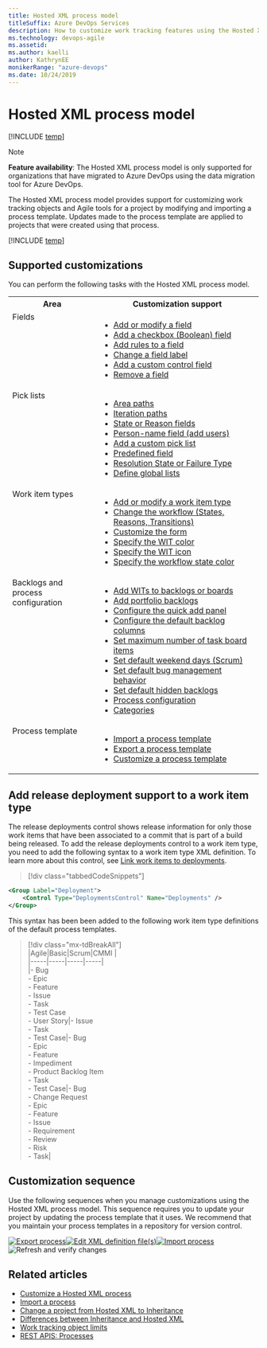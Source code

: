 ```yaml
---
title: Hosted XML process model
titleSuffix: Azure DevOps Services
description: How to customize work tracking features using the Hosted XML process model
ms.technology: devops-agile
ms.assetid:
ms.author: kaelli
author: KathrynEE
monikerRange: "azure-devops"
ms.date: 10/24/2019
---
```


# Hosted XML process model

[!INCLUDE [temp](../../../boards/includes/version-vsts-only.md)]

<a id="hosted-xml-process-model"> </a>

> [!NOTE]  
> **Feature availability**: The Hosted XML process model is only supported for organizations that have migrated to Azure DevOps using the data migration tool for Azure DevOps.

The Hosted XML process model provides support for customizing work tracking objects and Agile tools for a project by modifying and importing a process template. Updates made to the process template are applied to projects that were created using that process.

[!INCLUDE [temp](../../../boards/includes/note-configure-customize.md)]

## Supported customizations

You can perform the following tasks with the Hosted XML process model.

<table width="80%">
<tbody valign="top">
<tr>
<th width="35%">Area</th>
<th width="65%">Customization support</th>
</tr>
<tr>
<td>Fields  </td>
<td>
<ul>
<li><a href="../../../reference/add-modify-field.md" data-raw-source="[Add or modify a field](../../../reference/add-modify-field.md)">Add or modify a field</a></li>
<li><a href="../../../reference/add-modify-field.md#boolean-field" data-raw-source="[Add a checkbox (Boolean) field](../../../reference/add-modify-field.md#boolean-field)">Add a checkbox (Boolean) field</a></li>
<li><a href="../../../reference/add-modify-field.md#add-rules" data-raw-source="[Add rules to a field](../../../reference/add-modify-field.md#add-rules)">Add rules to a field</a></li>
<li><a href="../../../reference/add-modify-field.md#change-label" data-raw-source="[Change a field label](../../../reference/add-modify-field.md#change-label)">Change a field label</a></li>
<li><a href="../../../reference/add-modify-field.md#custom-control" data-raw-source="[Add a custom control field](../../../reference/add-modify-field.md#custom-control)">Add a custom control field</a></li>
<li><a href="../../../reference/add-modify-field.md#change-label" data-raw-source="[Remove a field](../../../reference/add-modify-field.md#change-label)">Remove a field</a> </li>
</ul>
</td>
</tr>
<tr>
<td>Pick lists  </td>
<td>
<ul>
<li><a href="../set-area-paths.md" data-raw-source="[Area paths](../set-area-paths.md)">Area paths</a></li><li><a href="../set-iteration-paths-sprints.md" data-raw-source="[Iteration paths](../set-iteration-paths-sprints.md)">Iteration paths</a></li>
<li><a href="../../../reference/xml/change-workflow-wit.md" data-raw-source="[State or Reason fields](../../../reference/xml/change-workflow-wit.md)">State or Reason fields</a></li>
<li><a href="../../security/add-users-team-project.md" data-raw-source="[Person-name field (add users)](../../security/add-users-team-project.md)">Person-name field (add users)</a></li>
<li><a href="../../../reference/add-modify-field.md#picklist" data-raw-source="[Add a custom pick list](../../../reference/add-modify-field.md#picklist)">Add a custom pick list</a></li>
<li><a href="../../../reference/add-modify-field.md#picklist" data-raw-source="[Predefined field](../../../reference/add-modify-field.md#picklist)">Predefined field</a></li>
<li><a href="../../../reference/customize-work.md" data-raw-source="[Resolution State or Failure Type](../../../reference/customize-work.md)">Resolution State or Failure Type</a></li>
<li><a href="../../../reference/xml/define-global-lists.md" data-raw-source="[Define global lists](../../../reference/xml/define-global-lists.md)">Define global lists</a> </li>
</ul>
</td>
</tr>
<tr>
<td>Work item types</td>
<td>
<ul>
<li><a href="../../../reference/add-modify-wit.md" data-raw-source="[Add or modify a work item type](../../../reference/add-modify-wit.md)">Add or modify a work item type</a></li>
<li><a href="../../../reference/xml/change-workflow-wit.md" data-raw-source="[Change the workflow (States, Reasons, Transitions)](../../../reference/xml/change-workflow-wit.md)">Change the workflow (States, Reasons, Transitions)</a></li>
<li><a href="../../../reference/xml/change-work-item-form-layout.md" data-raw-source="[Customize the form](../../../reference/xml/change-work-item-form-layout.md)">Customize the form</a></li>
<li><a href="../../../reference/xml/process-configuration-xml-element.md#wit-colors" data-raw-source="[Specify the WIT color](../../../reference/xml/process-configuration-xml-element.md#wit-colors)">Specify the WIT color</a></li>
<li><a href="../../../reference/xml/process-configuration-xml-element.md" data-raw-source="[Specify the WIT icon](../../../reference/xml/process-configuration-xml-element.md)">Specify the WIT icon</a></li>
<li><a href="../../../reference/xml/process-configuration-xml-element.md#state-colors" data-raw-source="[Specify the workflow state color](../../../reference/xml/process-configuration-xml-element.md#state-colors)">Specify the workflow state color</a></li>
</ul>
</td>
</tr>
<tr>
<td>Backlogs and process configuration  </td>
<td>
<ul>
<li><a href="../../../reference/add-wits-to-backlogs-and-boards.md" data-raw-source="[Add WITs to backlogs or boards](../../../reference/add-wits-to-backlogs-and-boards.md)">Add WITs to backlogs or boards</a></li>
<li><a href="../../../reference/add-portfolio-backlogs.md" data-raw-source="[Add portfolio backlogs](../../../reference/add-portfolio-backlogs.md)">Add portfolio backlogs</a></li>
<li><a href="../../../reference/xml/process-configuration-xml-element.md#add" data-raw-source="[Configure the quick add panel](../../../reference/xml/process-configuration-xml-element.md#add)">Configure the quick add panel</a></li>
<li><a href="../../../reference/xml/process-configuration-xml-element.md#columns" data-raw-source="[Configure the default backlog columns](../../../reference/xml/process-configuration-xml-element.md#columns)">Configure the default backlog columns</a></li>
<li><a href="../../../reference/xml/process-configuration-xml-element.md#number_items" data-raw-source="[Set maximum number of task board items](../../../reference/xml/process-configuration-xml-element.md#number_items)">Set maximum number of task board items</a></li>
<li><a href="../../../reference/xml/process-configuration-xml-element.md#weekend_days" data-raw-source="[Set default weekend days (Scrum)](../../../reference/xml/process-configuration-xml-element.md#weekend_days)">Set default weekend days (Scrum)</a> </li>
<li><a href="../../../reference/xml/process-configuration-xml-element.md#behaviors" data-raw-source="[Set default bug management behavior](../../../reference/xml/process-configuration-xml-element.md#behaviors)">Set default bug management behavior</a></li>
<li><a href="../../../reference/xml/process-configuration-xml-element.md#behaviors" data-raw-source="[Set default hidden backlogs](../../../reference/xml/process-configuration-xml-element.md#behaviors)">Set default hidden backlogs</a></li>
<li><a href="../../../reference/xml/process-configuration-xml-element.md" data-raw-source="[Process configuration](../../../reference/xml/process-configuration-xml-element.md)">Process configuration</a></li>
<li><a href="../../../reference/xml/categories-xml-element-reference.md" data-raw-source="[Categories](../../../reference/xml/categories-xml-element-reference.md)">Categories</a></li>
</ul>
</td>
</tr>
<tr>
<td>Process template </td>
<td>
<ul>
<li><a href="import-process/import-process.md#import-from-TFS" data-raw-source="[Import a process template](import-process/import-process.md#import-from-TFS)">Import a process template</a></li>
<li><a href="import-process/import-process.md#export-process" data-raw-source="[Export a process template](import-process/import-process.md#export-process)">Export a process template</a></li>
<li><a href="import-process/customize-process.md" data-raw-source="[Customize a process template](import-process/customize-process.md)">Customize a process template</a></li>
</ul>
</td>
</tr>
</tbody>
</table>

<a id="add-support-wit" />

## Add release deployment support to a work item type

The release deployments control shows release information for only those work items that have been associated to a commit that is part of a build being released. To add the release deployments control to a work item type, you need to add the following syntax to a work item type XML definition. To learn more about this control, see [Link work items to deployments](../../../boards/work-items/work-item-deployments-control.md).

> [!div class="tabbedCodeSnippets"]

```XML
<Group Label="Deployment">
    <Control Type="DeploymentsControl" Name="Deployments" />
</Group>
```

This syntax has been been added to the following work item type definitions of the default process templates.

> [!div class="mx-tdBreakAll"]  
> |Agile|Basic|Scrum|CMMI |  
> |-----|-----|-----|-----|  
> |- Bug<br/>- Epic<br/>- Feature<br/>- Issue<br/>- Task<br/>- Test Case<br/>- User Story|- Issue<br/>- Task<br/>- Test Case|- Bug<br/>- Epic<br/>- Feature<br/> - Impediment<br/> - Product Backlog Item<br/>- Task<br/>- Test Case|- Bug<br/>- Change Request<br/>- Epic<br/>- Feature<br/>- Issue<br/>- Requirement<br/>- Review<br/>- Risk<br/>- Task|

<a id="hosted-xml-sequence"></a>

## Customization sequence

Use the following sequences when you manage customizations using the Hosted XML process model. This sequence requires you to update your project by updating the process template that it uses. We recommend that you maintain your process templates in a repository for version control.

[![Export process](media/cust-wit-form-export-process.png)](import-process/import-process.md#export-process)[![Edit XML definition file(s)](media/cust-wit-form-edit-def-file.png)](../../../reference/xml/weblayout-xml-elements.md)[![Import process](media/cust-wit-form-import-process.png)](import-process/import-process.md)![Refresh and verify changes](media/cust-wit-form-refresh-verify.png)

## Related articles

- [Customize a Hosted XML process](./import-process/customize-process.md)
- [Import a process](./import-process/import-process.md)
- [Change a project from Hosted XML to Inheritance](change-process-from-hosted-to-inherited.md)
- [Differences between Inheritance and Hosted XML](./inheritance-versus-hosted-xml.md)
- [Work tracking object limits](object-limits.md)
- [REST APIS: Processes](/rest/api/vsts/processes/processes)
